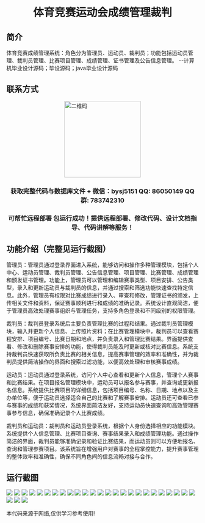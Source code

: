 <p><h1 align="center">体育竞赛运动会成绩管理裁判</h1></p>

## 简介
体育竞赛成绩管理系统：角色分为管理员、运动员、裁判员；功能包括运动员管理、裁判员管理、比赛项目管理、成绩管理、证书管理及公告信息管理。    --计算机毕业设计源码；毕设源码；java毕业设计源码


## 联系方式
<img src="https://bs-1329754181.cos.ap-shanghai.myqcloud.com/wx.jpg" alt="二维码" style="display: block; margin: 0 auto;" width="200px">
<p><h3 align="center">获取完整代码与数据库文件 + 微信：bysj5151 QQ: 86050149 QQ群: 783742310</h3></p>
<p><h3 align="center">可帮忙远程部署 包运行成功！提供远程部署、修改代码、设计文档指导、代码讲解等服务！</h3></p>

## 功能介绍（完整见运行截图）
管理员：管理员通过登录界面进入系统，能够访问和操作多种管理模块，包括个人中心、运动员管理、裁判员管理、公告信息管理、项目管理、比赛管理、成绩管理和颁发证书管理。功能上，管理员可以管理和编辑赛事类型、项目安排、公告类型，录入和更新运动员与裁判员的信息，并通过搜索和筛选功能快速查找特定信息。此外，管理员有权限对比赛成绩进行录入、审查和修改，管理证书的颁发，上传相关文件和资料，保证赛事顺利进行和成绩的准确记录。系统设计直观简洁，便于管理员高效处理赛事组织与管理任务，支持多角色登录和不同级别的权限管理。

裁判员：裁判员登录系统后主要负责管理比赛的过程和结果。通过裁判员管理模块，输入并更新个人信息、上传照片资料；在比赛管理模块中，裁判员可以查看赛程安排、项目编号、比赛日期和地点，并负责录入和管理比赛结果。界面提供查看、修改和删除赛事安排的功能，使得裁判员能及时更新或核对比赛信息。系统支持裁判员快速获取所负责比赛的相关信息，提高赛事管理的效率和准确性，并为裁判员提供简洁操作的界面和搜索过滤功能，以便高效处理和审核赛事成绩。

运动员：运动员通过登录系统，访问个人中心查看和更新个人信息，管理个人赛事和比赛结果。在项目报名管理模块中，运动员可以报名参与赛事，并查询或更新报名信息。系统提供比赛项目的详细信息，包括项目编号、名称、日期、地点以及主办单位等，便于运动员选择适合自己的比赛和了解赛事安排。运动员还可查看已参与赛事的成绩和获奖情况，系统界面简洁友好，支持运动员快速查询和高效管理赛事参与信息，确保准确记录个人比赛成绩。

裁判员和运动员：裁判员和运动员登录系统，根据个人身份选择相应的功能模块。系统提供个人信息管理、比赛项目查询、赛事结果录入和成绩管理功能。通过操作简洁的界面，裁判员能够准确记录和验证比赛结果，而运动员则可以方便地报名、查询和管理参赛项目。该系统旨在增强用户对赛事的全程掌控能力，提升赛事管理的整体效率和准确性，确保不同角色间的信息流畅对接与合作。


## 运行截图
![](https://bs-1329754181.cos.ap-shanghai.myqcloud.com/ssm/SportsCompetitionResultsManagementJudges/img/001.jpg)
![](https://bs-1329754181.cos.ap-shanghai.myqcloud.com/ssm/SportsCompetitionResultsManagementJudges/img/002.jpg)
![](https://bs-1329754181.cos.ap-shanghai.myqcloud.com/ssm/SportsCompetitionResultsManagementJudges/img/003.jpg)
![](https://bs-1329754181.cos.ap-shanghai.myqcloud.com/ssm/SportsCompetitionResultsManagementJudges/img/004.jpg)
![](https://bs-1329754181.cos.ap-shanghai.myqcloud.com/ssm/SportsCompetitionResultsManagementJudges/img/005.jpg)
![](https://bs-1329754181.cos.ap-shanghai.myqcloud.com/ssm/SportsCompetitionResultsManagementJudges/img/006.jpg)
![](https://bs-1329754181.cos.ap-shanghai.myqcloud.com/ssm/SportsCompetitionResultsManagementJudges/img/007.jpg)
![](https://bs-1329754181.cos.ap-shanghai.myqcloud.com/ssm/SportsCompetitionResultsManagementJudges/img/008.jpg)
![](https://bs-1329754181.cos.ap-shanghai.myqcloud.com/ssm/SportsCompetitionResultsManagementJudges/img/009.jpg)
![](https://bs-1329754181.cos.ap-shanghai.myqcloud.com/ssm/SportsCompetitionResultsManagementJudges/img/010.jpg)
![](https://bs-1329754181.cos.ap-shanghai.myqcloud.com/ssm/SportsCompetitionResultsManagementJudges/img/011.jpg)
![](https://bs-1329754181.cos.ap-shanghai.myqcloud.com/ssm/SportsCompetitionResultsManagementJudges/img/012.jpg)
![](https://bs-1329754181.cos.ap-shanghai.myqcloud.com/ssm/SportsCompetitionResultsManagementJudges/img/013.jpg)
![](https://bs-1329754181.cos.ap-shanghai.myqcloud.com/ssm/SportsCompetitionResultsManagementJudges/img/014.jpg)
![](https://bs-1329754181.cos.ap-shanghai.myqcloud.com/ssm/SportsCompetitionResultsManagementJudges/img/015.jpg)
![](https://bs-1329754181.cos.ap-shanghai.myqcloud.com/ssm/SportsCompetitionResultsManagementJudges/img/016.jpg)
![](https://bs-1329754181.cos.ap-shanghai.myqcloud.com/ssm/SportsCompetitionResultsManagementJudges/img/017.jpg)
![](https://bs-1329754181.cos.ap-shanghai.myqcloud.com/ssm/SportsCompetitionResultsManagementJudges/img/018.jpg)
![](https://bs-1329754181.cos.ap-shanghai.myqcloud.com/ssm/SportsCompetitionResultsManagementJudges/img/019.jpg)
![](https://bs-1329754181.cos.ap-shanghai.myqcloud.com/ssm/SportsCompetitionResultsManagementJudges/img/020.jpg)
![](https://bs-1329754181.cos.ap-shanghai.myqcloud.com/ssm/SportsCompetitionResultsManagementJudges/img/021.jpg)
![](https://bs-1329754181.cos.ap-shanghai.myqcloud.com/ssm/SportsCompetitionResultsManagementJudges/img/022.jpg)
![](https://bs-1329754181.cos.ap-shanghai.myqcloud.com/ssm/SportsCompetitionResultsManagementJudges/img/023.jpg)
![](https://bs-1329754181.cos.ap-shanghai.myqcloud.com/ssm/SportsCompetitionResultsManagementJudges/img/024.jpg)
![](https://bs-1329754181.cos.ap-shanghai.myqcloud.com/ssm/SportsCompetitionResultsManagementJudges/img/025.jpg)
![](https://bs-1329754181.cos.ap-shanghai.myqcloud.com/ssm/SportsCompetitionResultsManagementJudges/img/026.jpg)
![](https://bs-1329754181.cos.ap-shanghai.myqcloud.com/ssm/SportsCompetitionResultsManagementJudges/img/027.jpg)
![](https://bs-1329754181.cos.ap-shanghai.myqcloud.com/ssm/SportsCompetitionResultsManagementJudges/img/028.jpg)

<p>本代码来源于网络,仅供学习参考使用!</p>
